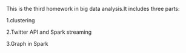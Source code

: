 This is the third homework in big data analysis.It includes three parts:

1.clustering

2.Twitter API and Spark streaming

3.Graph in Spark
